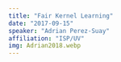 ```yaml
---
title: "Fair Kernel Learning"
date: "2017-09-15"
speaker: "Adrian Perez-Suay"
affiliation: "ISP/UV"
img: Adrian2018.webp
---
```

